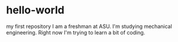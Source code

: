 # hello-world
my first repository
I am a freshman at ASU. I'm studying mechanical engineering. Right now I'm trying to learn a bit of coding.
